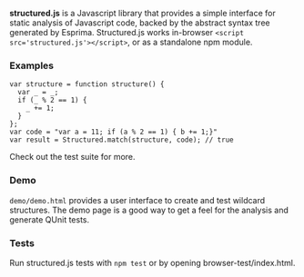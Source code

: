 **structured.js** is a Javascript library that provides a simple interface for static analysis of Javascript code, backed by the abstract syntax tree generated by Esprima. Structured.js works in-browser `<script src='structured.js'></script>`, or as a standalone npm module.

### Examples

    var structure = function structure() {
      var _ = _;
      if (_ % 2 == 1) {
        _ += 1;
      }
    };
    var code = "var a = 11; if (a % 2 == 1) { b += 1;}"
    var result = Structured.match(structure, code); // true

Check out the test suite for more.

### Demo

`demo/demo.html` provides a user interface to create and test wildcard structures. The demo page is a good way to get a feel for the analysis and generate QUnit tests.


### Tests

Run structured.js tests with `npm test` or by opening browser-test/index.html.